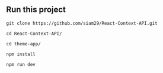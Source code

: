 ## Run this project
```
git clone https://github.com/siam29/React-Context-API.git
```

```
cd React-Context-API/
```

```
cd theme-app/
```

```
npm install
```

```
npm run dev
```
